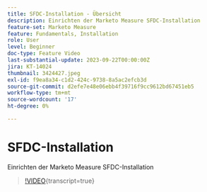 ```yaml
---
title: SFDC-Installation - Übersicht
description: Einrichten der Marketo Measure SFDC-Installation
feature-set: Marketo Measure
feature: Fundamentals, Installation
role: User
level: Beginner
doc-type: Feature Video
last-substantial-update: 2023-09-22T00:00:00Z
jira: KT-14024
thumbnail: 3424427.jpeg
exl-id: f9ea8a34-c1d2-424c-9738-8a5ac2efcb3d
source-git-commit: d2efe7e48e06ebb4f39716f9cc9612bd67451eb5
workflow-type: tm+mt
source-wordcount: '17'
ht-degree: 0%

---
```


# SFDC-Installation

Einrichten der Marketo Measure SFDC-Installation

>[!VIDEO](https://video.tv.adobe.com/v/3424427/?learn=on){transcript=true}
